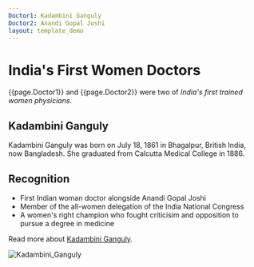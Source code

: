 ```yaml
---
Doctor1: Kadambini Ganguly
Doctor2: Anandi Gopal Joshi
layout: template_demo
---
```


# India's First Women Doctors

{{page.Doctor1}} and {{page.Doctor2}} were two of _India's first trained women physicians_.

## Kadambini Ganguly

Kadambini Ganguly was born on July 18, 1861 in Bhagalpur, British India, now Bangladesh. She graduated from Calcutta Medical College in 1886. 

## Recognition

 - First Indian woman doctor alongside Anandi Gopal Joshi
 - Member of the all-women delegation of the India National Congress
 - A women's right champion who fought criticisim and opposition to pursue a degree in medicine

Read more about [Kadambini Ganguly](https://en.wikipedia.org/wiki/Kadambini_Ganguly).

![Kadambini_Ganguly](https://user-images.githubusercontent.com/91772418/138817866-34a70868-2e87-40d2-89d7-2e69162777f2.jpg)
